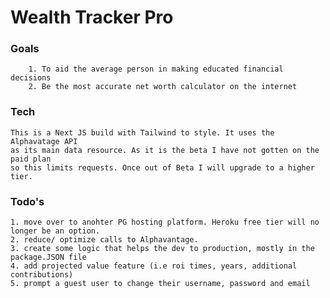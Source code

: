 #  Wealth Tracker Pro

### Goals
        1. To aid the average person in making educated financial decisions
        2. Be the most accurate net worth calculator on the internet

### Tech
    This is a Next JS build with Tailwind to style. It uses the Alphavatage API 
    as its main data resource. As it is the beta I have not gotten on the paid plan 
    so this limits requests. Once out of Beta I will upgrade to a higher tier. 

### Todo's 
    1. move over to anohter PG hosting platform. Heroku free tier will no longer be an option.
    2. reduce/ optimize calls to Alphavantage.
    3. create some logic that helps the dev to production, mostly in the package.JSON file
    4. add projected value feature (i.e roi times, years, additional contributions)
    5. prompt a guest user to change their username, password and email
